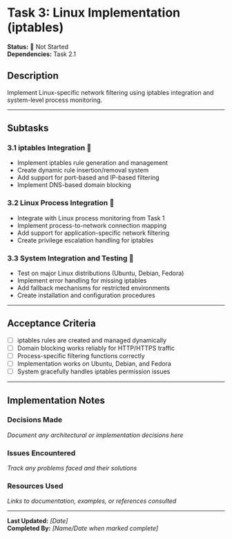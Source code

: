 # Task 3: Linux Implementation (iptables)

**Status:** 🔴 Not Started  
**Dependencies:** Task 2.1  

## Description
Implement Linux-specific network filtering using iptables integration and system-level process monitoring.

---

## Subtasks

### 3.1 iptables Integration 🔴
- Implement iptables rule generation and management
- Create dynamic rule insertion/removal system
- Add support for port-based and IP-based filtering
- Implement DNS-based domain blocking

### 3.2 Linux Process Integration 🔴
- Integrate with Linux process monitoring from Task 1
- Implement process-to-network connection mapping
- Add support for application-specific network filtering
- Create privilege escalation handling for iptables

### 3.3 System Integration and Testing 🔴
- Test on major Linux distributions (Ubuntu, Debian, Fedora)
- Implement error handling for missing iptables
- Add fallback mechanisms for restricted environments
- Create installation and configuration procedures

---

## Acceptance Criteria
- [ ] iptables rules are created and managed dynamically
- [ ] Domain blocking works reliably for HTTP/HTTPS traffic
- [ ] Process-specific filtering functions correctly
- [ ] Implementation works on Ubuntu, Debian, and Fedora
- [ ] System gracefully handles iptables permission issues

---

## Implementation Notes

### Decisions Made
_Document any architectural or implementation decisions here_

### Issues Encountered  
_Track any problems faced and their solutions_

### Resources Used
_Links to documentation, examples, or references consulted_

---

**Last Updated:** _[Date]_  
**Completed By:** _[Name/Date when marked complete]_ 